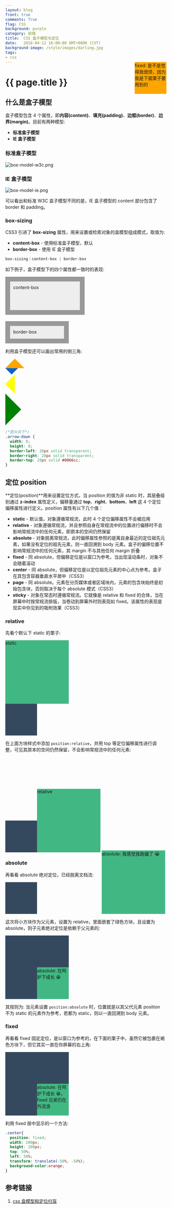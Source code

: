 ```yaml
---
layout: blog
front: true
comments: True
flag: CSS
background: purple
category: 前端
title:  CSS 盒子模型与定位
date:   2018-04-12 16:00:00 GMT+0800 (CST)
background-image: /style/images/darling.jpg
tags:
- css
---
```

# {{ page.title }}

## 什么是盒子模型

盒子模型包含 4 个属性，即**内容(content)**、**填充(padding)**、**边框(border)**、**边界(margin)**。目前有两种模型:

* **标准盒子模型**
* **IE 盒子模型**

### 标准盒子模型

![box-model-w3c.png](https://i.loli.net/2018/04/12/5acf03bbc4f3c.png)

### IE 盒子模型

![box-model-ie.png](https://i.loli.net/2018/04/12/5acf03ba00bd0.png)

可以看出和标准 W3C 盒子模型不同的是，IE 盒子模型的 content 部分包含了 border 和 padding。

### box-sizing

CSS3 引进了 **box-sizing** 属性，用来设置或检索对象的盒模型组成模式，取值为:

* **content-box** - 使用标准盒子模型，默认
* **border-box** - 使用 IE 盒子模型

```CSS
box-sizing：content-box | border-box
```

如下例子，盒子模型下的四个属性都一致时的表现:

<style>
.test{width:200px;height:70px;padding:10px;border:15px solid #999;-moz-box-sizing:content-box;-ms-box-sizing:content-box;box-sizing:content-box;background:#eee;}
.test2{width:200px;height:70px;padding:10px;border:15px solid #999;-moz-box-sizing:border-box;-ms-box-sizing:border-box;box-sizing:border-box;background:#eee;margin-top:20px;}
</style>

<div class="test">content-box</div>
<div class="test2">border-box</div>

利用盒子模型还可以画出常用的倒三角:

<style>
/*向上的三角*/
.arrow-up {
  width:0;
  height:0;
  border-left:30px solid transparent;
  border-right:30px solid transparent;
  border-bottom:30px solid orange;
}
/*箭头向下*/
.arrow-down {
  width:0;
  height:0;
  border-left:20px solid transparent;
  border-right:20px solid transparent;
  border-top:20px solid #0066cc;
}
/*箭头向左*/
.arrow-left {
  width:0;
  height:0;
  border-top:30px solid transparent;
  border-bottom:30px solid transparent;
  border-right:30px solid yellow;
}
/*箭头向右*/
.arrow-right {
  width:0;
  height:0;
  border-top:50px solid transparent;
  border-bottom:50px solid transparent;
  border-left:50px solid green;
}
</style>

<div class="arrow-up"><!--向上的三角--></div>
<div class="arrow-down"><!--向下的三角--></div>
<div class="arrow-left"><!--向左的三角--></div>
<div class="arrow-right"><!--向右的三角--></div>

```CSS
/*箭头向下*/
.arrow-down {
  width: 0;
  height: 0;
  border-left: 20px solid transparent;
  border-right: 20px solid transparent;
  border-top: 20px solid #0066cc;
}
```

## 定位 position

**定位(position)**用来设置定位方式，当 position 的值为非 static 时，其层叠级别通过 **z-index** 属性定义，偏移量通过 **top**、**right**、**bottom**、**left** 这 4 个定位偏移属性进行定义。position 属性有以下几个值：

* **static** - 默认值，对象遵循常规流，此时 4 个定位偏移属性不会被应用
* **relative** - 对象遵循常规流，并且参照自身在常规流中的位置进行偏移时不会影响常规流中的任何元素，即原本的空间仍然保留
* **absolute** - 对象脱离常规流，此时偏移属性参照的是离自身最近的定位祖先元素，如果没有定位的祖先元素，则一直回溯到 body 元素。盒子的偏移位置不影响常规流中的任何元素，其 margin 不与其他任何 margin 折叠
* **fixed** - 同 absolute，但偏移定位是以窗口为参考。当出现滚动条时，对象不会随着滚动
* **center** - 同 absolute，但偏移定位是以定位祖先元素的中心点为参考。盒子在其包含容器垂直水平居中（CSS3）
* **page** - 同 absolute。元素在分页媒体或者区域块内，元素的包含块始终是初始包含块，否则取决于每个 absolute 模式（CSS3）
* **sticky** - 对象在常态时遵循常规流。它就像是 relative 和 fixed 的合体，当在屏幕中时按常规流排版，当卷动到屏幕外时则表现如 fixed。该属性的表现是现实中你见到的吸附效果（CSS3）

### relative

先看个默认下 static 的栗子:

<style>
.fir-color{
  width:200px;
  height:200px;
  background-color:#41b883;
}
.fir-color-relative{
  position:relative;
  width:200px;
  height:200px;
  left:100px;
  top:100px;
  background-color:#41b883;
}
.fir-color-absolute{
  position:absolute;
  width:200px;
  height:200px;
  right:0;
  top:-100px;
  background-color:#41b883;
}
.fir-color-absolute-2{
  position:absolute;
  width:100px;
  height:100px;
  bottom:0;
  right:0;
  background-color:#41b883;
}
.sec-color{
  width:100px;
  height:100px;
  background-color:#35495e;
}
.sec-color-relative{
  position:relative;
  width:200px;
  height:200px;
  background-color:#35495e;
}
.orange{
  position:fixed;
  top:250px;
  right:14rem;
  width:100px;
  height:100px;
  background-color:orange;
}
</style>

<div class="fir-color">static</div>
<div class="sec-color"></div>

在上面方块样式中添加 <code>position:relative</code>，并用 top 等定位偏移属性进行调整，可见其原本的空间仍然保留，不会影响常规流中的任何元素:

<div class="fir-color-relative">relative</div>
<div class="sec-color"></div>

### absolute

再看看 absolute 绝对定位，已经脱离文档流:

<div style="position:relative;">
  <div class="fir-color-absolute">absolute: 我感觉我跑偏了 😭</div>
  <div class="sec-color"></div>
</div>

这次将小方块作为父元素，设置为 relative，里面嵌套了绿色方块，且设置为 absolute，则子元素绝对定位是依赖于父元素的:

<div class="sec-color-relative">
  <div class="fir-color-absolute-2">absolute: 在呵护下成长 😁</div>
</div>

其规则为: 当元素设置 <code>position:absolute</code> 时，位置就是以其父代元素 position 不为 static 的元素作为参考，若都为 static，则以一直回溯到 body 元素。

### fixed

再看看 fixed 固定定位，是以窗口为参考的，在下面的栗子中，虽然它被包裹在褐色方块下，但它其实一直在你屏幕的右上角:

<div class="sec-color-relative">
  <div class="orange">fixed: 是不是觉得我很烦，因为我是下面栗子要用到的</div>
  <div class="fir-color-absolute-2">absolute: 在呵护下成长 😁，fixed 兄弟仍在外流浪</div>
</div>

利用 fixed 居中显示的一个方法:

```CSS
.center{
  position: fixed;
  width: 200px;
  height: 200px;
  top: 50%;
  left: 50%;
  transform: translate(-50%, -50%);
  background-color:orange;
}
```

## 参考链接

1. [css 盒模型和定位扫盲](https://zhuanlan.zhihu.com/p/24778275)